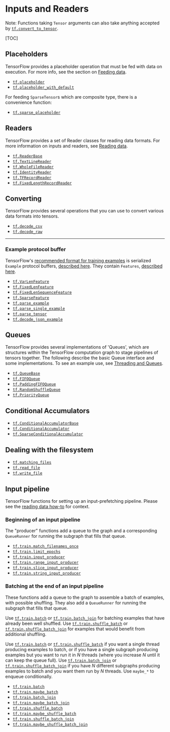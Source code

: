# Inputs and Readers

Note: Functions taking `Tensor` arguments can also take anything accepted by
<a href="../../api_docs/python/tf/convert_to_tensor.md"><code>tf.convert_to_tensor</code></a>.

[TOC]

<h2 id="Placeholders">Placeholders</h2>

TensorFlow provides a placeholder operation that must be fed with data
on execution.  For more info, see the section on <a href="../../api_guides/python/reading_data.md#Feeding">Feeding data</a>.

*   <a href="../../api_docs/python/tf/placeholder.md"><code>tf.placeholder</code></a>
*   <a href="../../api_docs/python/tf/placeholder_with_default.md"><code>tf.placeholder_with_default</code></a>

For feeding `SparseTensor`s which are composite type,
there is a convenience function:

*   <a href="../../api_docs/python/tf/sparse_placeholder.md"><code>tf.sparse_placeholder</code></a>

<h2 id="Readers">Readers</h2>

TensorFlow provides a set of Reader classes for reading data formats.
For more information on inputs and readers, see <a href="../../api_guides/python/reading_data.md">Reading data</a>.

*   <a href="../../api_docs/python/tf/ReaderBase.md"><code>tf.ReaderBase</code></a>
*   <a href="../../api_docs/python/tf/TextLineReader.md"><code>tf.TextLineReader</code></a>
*   <a href="../../api_docs/python/tf/WholeFileReader.md"><code>tf.WholeFileReader</code></a>
*   <a href="../../api_docs/python/tf/IdentityReader.md"><code>tf.IdentityReader</code></a>
*   <a href="../../api_docs/python/tf/TFRecordReader.md"><code>tf.TFRecordReader</code></a>
*   <a href="../../api_docs/python/tf/FixedLengthRecordReader.md"><code>tf.FixedLengthRecordReader</code></a>

<h2 id="Converting">Converting</h2>

TensorFlow provides several operations that you can use to convert various data
formats into tensors.

*   <a href="../../api_docs/python/tf/decode_csv.md"><code>tf.decode_csv</code></a>
*   <a href="../../api_docs/python/tf/decode_raw.md"><code>tf.decode_raw</code></a>

- - -

### Example protocol buffer

TensorFlow's <a href="../../api_guides/python/reading_data.md#standard_tensorflow_format">recommended format for training examples</a>
is serialized `Example` protocol buffers, [described
here](https://www.tensorflow.org/code/tensorflow/core/example/example.proto).
They contain `Features`, [described
here](https://www.tensorflow.org/code/tensorflow/core/example/feature.proto).

*   <a href="../../api_docs/python/tf/VarLenFeature.md"><code>tf.VarLenFeature</code></a>
*   <a href="../../api_docs/python/tf/FixedLenFeature.md"><code>tf.FixedLenFeature</code></a>
*   <a href="../../api_docs/python/tf/FixedLenSequenceFeature.md"><code>tf.FixedLenSequenceFeature</code></a>
*   <a href="../../api_docs/python/tf/SparseFeature.md"><code>tf.SparseFeature</code></a>
*   <a href="../../api_docs/python/tf/parse_example.md"><code>tf.parse_example</code></a>
*   <a href="../../api_docs/python/tf/parse_single_example.md"><code>tf.parse_single_example</code></a>
*   <a href="../../api_docs/python/tf/parse_tensor.md"><code>tf.parse_tensor</code></a>
*   <a href="../../api_docs/python/tf/decode_json_example.md"><code>tf.decode_json_example</code></a>

<h2 id="Queues">Queues</h2>

TensorFlow provides several implementations of 'Queues', which are
structures within the TensorFlow computation graph to stage pipelines
of tensors together. The following describe the basic Queue interface
and some implementations.  To see an example use, see <a href="../../api_guides/python/threading_and_queues.md">Threading and Queues</a>.

*   <a href="../../api_docs/python/tf/QueueBase.md"><code>tf.QueueBase</code></a>
*   <a href="../../api_docs/python/tf/FIFOQueue.md"><code>tf.FIFOQueue</code></a>
*   <a href="../../api_docs/python/tf/PaddingFIFOQueue.md"><code>tf.PaddingFIFOQueue</code></a>
*   <a href="../../api_docs/python/tf/RandomShuffleQueue.md"><code>tf.RandomShuffleQueue</code></a>
*   <a href="../../api_docs/python/tf/PriorityQueue.md"><code>tf.PriorityQueue</code></a>

<h2 id="Conditional_Accumulators">Conditional Accumulators</h2>

*   <a href="../../api_docs/python/tf/ConditionalAccumulatorBase.md"><code>tf.ConditionalAccumulatorBase</code></a>
*   <a href="../../api_docs/python/tf/ConditionalAccumulator.md"><code>tf.ConditionalAccumulator</code></a>
*   <a href="../../api_docs/python/tf/SparseConditionalAccumulator.md"><code>tf.SparseConditionalAccumulator</code></a>

<h2 id="Dealing_with_the_filesystem">Dealing with the filesystem</h2>

*   <a href="../../api_docs/python/tf/matching_files.md"><code>tf.matching_files</code></a>
*   <a href="../../api_docs/python/tf/read_file.md"><code>tf.read_file</code></a>
*   <a href="../../api_docs/python/tf/write_file.md"><code>tf.write_file</code></a>

<h2 id="Input_pipeline">Input pipeline</h2>

TensorFlow functions for setting up an input-prefetching pipeline.
Please see the <a href="../../api_guides/python/reading_data.md">reading data how-to</a>
for context.

### Beginning of an input pipeline

The "producer" functions add a queue to the graph and a corresponding
`QueueRunner` for running the subgraph that fills that queue.

*   <a href="../../api_docs/python/tf/train/match_filenames_once.md"><code>tf.train.match_filenames_once</code></a>
*   <a href="../../api_docs/python/tf/train/limit_epochs.md"><code>tf.train.limit_epochs</code></a>
*   <a href="../../api_docs/python/tf/train/input_producer.md"><code>tf.train.input_producer</code></a>
*   <a href="../../api_docs/python/tf/train/range_input_producer.md"><code>tf.train.range_input_producer</code></a>
*   <a href="../../api_docs/python/tf/train/slice_input_producer.md"><code>tf.train.slice_input_producer</code></a>
*   <a href="../../api_docs/python/tf/train/string_input_producer.md"><code>tf.train.string_input_producer</code></a>

### Batching at the end of an input pipeline

These functions add a queue to the graph to assemble a batch of
examples, with possible shuffling.  They also add a `QueueRunner` for
running the subgraph that fills that queue.

Use <a href="../../api_docs/python/tf/train/batch.md"><code>tf.train.batch</code></a> or <a href="../../api_docs/python/tf/train/batch_join.md"><code>tf.train.batch_join</code></a> for batching
examples that have already been well shuffled.  Use
<a href="../../api_docs/python/tf/train/shuffle_batch.md"><code>tf.train.shuffle_batch</code></a> or
<a href="../../api_docs/python/tf/train/shuffle_batch_join.md"><code>tf.train.shuffle_batch_join</code></a> for examples that would
benefit from additional shuffling.

Use <a href="../../api_docs/python/tf/train/batch.md"><code>tf.train.batch</code></a> or <a href="../../api_docs/python/tf/train/shuffle_batch.md"><code>tf.train.shuffle_batch</code></a> if you want a
single thread producing examples to batch, or if you have a
single subgraph producing examples but you want to run it in *N* threads
(where you increase *N* until it can keep the queue full).  Use
<a href="../../api_docs/python/tf/train/batch_join.md"><code>tf.train.batch_join</code></a> or <a href="../../api_docs/python/tf/train/shuffle_batch_join.md"><code>tf.train.shuffle_batch_join</code></a>
if you have *N* different subgraphs producing examples to batch and you
want them run by *N* threads. Use `maybe_*` to enqueue conditionally.

*   <a href="../../api_docs/python/tf/train/batch.md"><code>tf.train.batch</code></a>
*   <a href="../../api_docs/python/tf/train/maybe_batch.md"><code>tf.train.maybe_batch</code></a>
*   <a href="../../api_docs/python/tf/train/batch_join.md"><code>tf.train.batch_join</code></a>
*   <a href="../../api_docs/python/tf/train/maybe_batch_join.md"><code>tf.train.maybe_batch_join</code></a>
*   <a href="../../api_docs/python/tf/train/shuffle_batch.md"><code>tf.train.shuffle_batch</code></a>
*   <a href="../../api_docs/python/tf/train/maybe_shuffle_batch.md"><code>tf.train.maybe_shuffle_batch</code></a>
*   <a href="../../api_docs/python/tf/train/shuffle_batch_join.md"><code>tf.train.shuffle_batch_join</code></a>
*   <a href="../../api_docs/python/tf/train/maybe_shuffle_batch_join.md"><code>tf.train.maybe_shuffle_batch_join</code></a>
